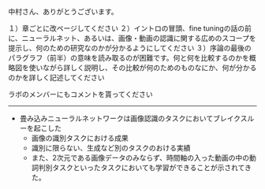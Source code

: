 中村さん、ありがとうございます。

１）章ごとに改ページしてください
２）イントロの冒頭、fine tuningの話の前に、ニューラルネット、あるいは、画像・動画の認識に関する広めのスコープを提示し、何のための研究なのかが分かるようにしてください
３）序論の最後のパラグラフ（前半）の意味を読み取るのが困難です。何と何を比較するのかを概略図を使いながら詳しく説明し、その比較が何のためのものなにか、何が分かるのかを詳しく記述してください

ラボのメンバーにもコメントを貰ってください

---

* 畳み込みニューラルネットワークは画像認識のタスクにおいてブレイクスルーを起こした
    * 画像の識別タスクにおける成果
    * 識別に限らない、生成など別のタスクのおける実績
    * また、2次元である画像データのみならず、時間軸の入った動画の中の動詞判別タスクといったタスクにおいても学習ができることが示されてきた。



